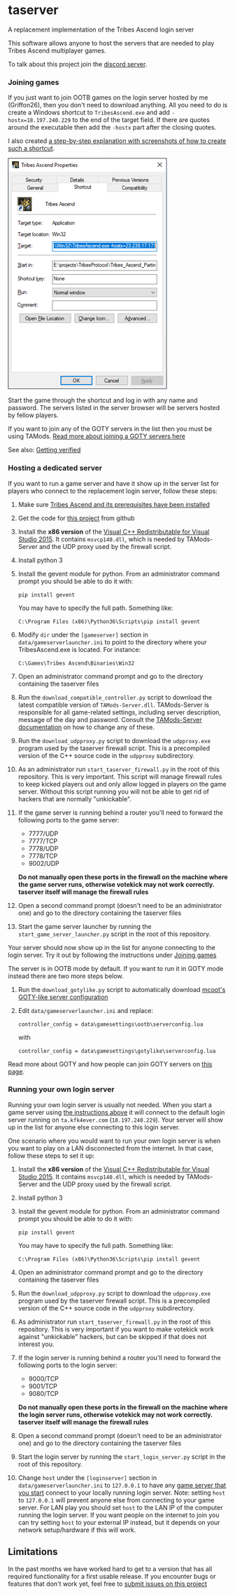 # taserver
A replacement implementation of the Tribes Ascend login server

This software allows anyone to host the servers that are needed to play Tribes Ascend 
multiplayer games. 

To talk about this project join the [discord server](https://discordapp.com/invite/8enekHQ).

### Joining games

If you just want to join OOTB games on the login server hosted by me (Griffon26), then
you don't need to download anything. All you need to do is create a Windows shortcut to
`TribesAscend.exe` and add `-hostx=18.197.240.229` to the end of the target field.
If there are quotes around the executable then add the `-hostx` part after the closing quotes.

I also created [a step-by-step explanation with screenshots of how to create such a
shortcut](docs/user_manual/creating_a_shortcut.md). 

![Shortcut dialog](docs/images/tashortcut_nonsteam.png?raw=true)

Start the game through the shortcut and log in with any name and password. The servers
listed in the server browser will be servers hosted by fellow players.

If you want to join any of the GOTY servers in the list then you must be using TAMods.
[Read more about joining a GOTY servers here](docs/user_manual/joining_goty_servers.md)

See also: [Getting verified](docs/user_manual/getting_verified.md)

### Hosting a dedicated server

If you want to run a game server and have it show up in the server list for players who
connect to the replacement login server, follow these steps:

1. Make sure [Tribes Ascend and its prerequisites have been installed](docs/user_manual/installing_tribes_and_prerequisites.md)

2. Get the code for [this project](https://github.com/Griffon26/taserver) from github

3. Install the **x86 version** of the
   [Visual C++ Redistributable for Visual Studio 2015](https://www.microsoft.com/en-us/download/details.aspx?id=48145).
   It contains `msvcp140.dll`, which is needed by TAMods-Server and the UDP proxy used by the
   firewall script.

4. Install python 3

5. Install the gevent module for python. From an administrator command prompt you should be able 
   to do it with:

    ```
    pip install gevent
    ```
    
   You may have to specify the full path. Something like:
   
    ```
    C:\Program Files (x86)\Python36\Scripts\pip install gevent
    ```

6. Modify `dir` under the `[gameserver]` section in `data/gameserverlauncher.ini` to point to 
   the directory where your TribesAscend.exe is located. For instance:

    ```
    C:\Games\Tribes Ascend\Binaries\Win32
    ```

7. Open an administrator command prompt and go to the directory containing the taserver files

8. Run the `download_compatible_controller.py` script to download the latest compatible
   version of `TAMods-Server.dll`. TAMods-Server is responsible for all game-related settings,
   including server description, message of the day and password. 
   Consult the [TAMods-Server documentation](https://www.tamods.org/docs/doc_srv_api_overview.html)
   on how to change any of these.

9. Run the `download_udpproxy.py` script to download the `udpproxy.exe` program used by the 
   taserver firewall script. This is a precompiled version of the C++ source code in the `udpproxy`
   subdirectory.
   
10. As an administrator run `start_taserver_firewall.py` in the root of this repository. This is very 
   important. This script will manage firewall rules to keep kicked players out and only allow 
   logged in players on the game server. Without this script running you will not be able to get
   rid of hackers that are normally "unkickable".

11. If the game server is running behind a router you'll need to forward the following ports to
    the game server:
    
    * 7777/UDP
    * 7777/TCP
    * 7778/UDP
    * 7778/TCP
    * 9002/UDP
    
    **Do not manually open these ports in the firewall on the machine where the game server runs,
      otherwise votekick may not work correctly. taserver itself will manage the firewall rules**

12. Open a second command prompt (doesn't need to be an administrator one) and go to the
    directory containing the taserver files
 
13. Start the game server launcher by running the `start_game_server_launcher.py` script in the 
    root of this repository.

Your server should now show up in the list for anyone connecting to the login server.
Try it out by following the instructions under [Joining games](#joining-games)

The server is in OOTB mode by default. If you want to run it in GOTY mode instead there are two
more steps below.

1. Run the `download_gotylike.py` script to automatically download 
   [mcoot's GOTY-like server configuration](https://github.com/mcoot/tamods-server-gotylike)
   
2. Edit `data/gameserverlauncher.ini` and replace:

       controller_config = data\gamesettings\ootb\serverconfig.lua
       
   with
   
       controller_config = data\gamesettings\gotylike\serverconfig.lua

Read more about GOTY and how people can join GOTY servers on 
[this page](docs/user_manual/joining_goty_servers.md).

### Running your own login server

Running your own login server is usually not needed. When you start a game server using
[the instructions above](#hosting-a-dedicated-server) it will connect to the default login 
server running on `ta.kfk4ever.com` (`18.197.240.229`). Your server will show up in the list 
for anyone else connecting to this login server.

One scenario where you would want to run your own login server is when you want to play
on a LAN disconnected from the internet. In that case, follow these steps to set it up:

1. Install the **x86 version** of the
   [Visual C++ Redistributable for Visual Studio 2015](https://www.microsoft.com/en-us/download/details.aspx?id=48145).
   It contains `msvcp140.dll`, which is needed by TAMods-Server and the UDP proxy used by the
   firewall script.

2. Install python 3

3. Install the gevent module for python. From an administrator command prompt you should be able 
   to do it with:

    ```
    pip install gevent
    ```
    
   You may have to specify the full path. Something like:
   
    ```
    C:\Program Files (x86)\Python36\Scripts\pip install gevent
    ```

4. Open an administrator command prompt and go to the directory containing the taserver files

5. Run the `download_udpproxy.py` script to download the `udpproxy.exe` program used by the 
   taserver firewall script. This is a precompiled version of the C++ source code in the `udpproxy`
   subdirectory.
   
6. As administrator run `start_taserver_firewall.py` in the root of this repository. This is very 
   important if you want to make votekick work against "unkickable" hackers, but can be skipped
   if that does not interest you.

7. If the login server is running behind a router you'll need to forward the following ports to
   the login server:
    
   * 9000/TCP
   * 9001/TCP
   * 9080/TCP
   
   **Do not manually open these ports in the firewall on the machine where the login server runs,
     otherwise votekick may not work correctly. taserver itself will manage the firewall rules**

8. Open a second command prompt (doesn't need to be an administrator one) and go to the
   directory containing the taserver files

9. Start the login server by running the `start_login_server.py` script in the root of this 
   repository.

10. Change `host` under the `[loginserver]` section in `data/gameserverlauncher.ini` to `127.0.0.1`
   to have any [game server that you start](#hosting-a-dedicated-server) connect to your locally
   running login server. Note: setting `host` to `127.0.0.1` will prevent anyone else from
   connecting to your game server. For LAN play you should set `host` to the LAN IP of the computer
   running the login server. If you want people on the internet to join you can try setting `host` 
   to your external IP instead, but it depends on your network setup/hardware if this will work. 

## Limitations

In the past months we have worked hard to get to a version that has all required functionality
for a first usable release. If you encounter bugs or features that don't work yet, feel free
to [submit issues on this project](https://github.com/Griffon26/taserver/issues)  

